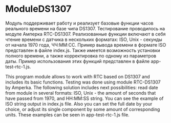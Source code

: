 # ModuleDS1307
Модуль поддерживает работу и реализует базовые функции часов реального времени на базе чипа DS1307. Тестирование проводилось на модуле Амперка RTC-DS1307. Реализованные функции включают в себя чтение времени с датчика в нескольких форматах: ISO, Unix - секунды от начала 1970 года, ЧЧ:ММ:СС. Пример вывода времени в формате ISO представлен в файле index.js. Также имеется возможность установки полного времени, а также корректировка по одному из параметров даты. Пример использования этих функций представлен в файле app-test-rtc-1.js.

This program module allows to work with RTC based on DS1307 and includes its basic functions. Testing was done using module RTC-DS1307 by Amperka. The following solution includes next possibilities: read date from module in several formats: ISO, Unix - the amount of seconds that have passed from 1970, and HH:MM:SS string. You can see the example of ISO string output in index.js file. Also you can set the full date by your choice, or adjust its single component by some amount of corresponding units. These examples can be seen in app-test-rtc-1.js file.